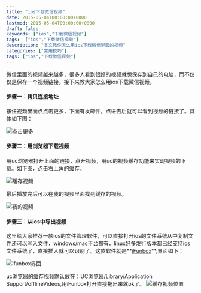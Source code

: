 ```yaml
---
title: "ios下载微信视频"
date: 2015-05-04T00:00:00+0800
lastmod: 2015-05-04T00:00:00+0800
draft: false
keywords: ["ios","下载微信视频"]
tags:  ["ios","下载微信视频"]
description: "本文教你怎么用ios下载微信里面的视频"
categories: ["常用技巧"]
tags: ["ios","下载微信视频"]
---
```


微信里面的视频越来越多，很多人看到很好的视频就想保存到自己的电脑，而不仅仅是保存一个视频链接。接下来教大家怎么用ios下载微信视频。

#### 步骤一：拷贝连接地址

按住视频里面点点击更多，下面有发邮件，点进去后就可以看到视频的链接了。具体如下图：

![点击更多](/imgs/ios下载微信视频/1.png)

#### 步骤二：用浏览器下载视频

用uc浏览器打开上面的链接，点开视频，用uc的视频缓存功能来实现视频的下载。如下图，点击右上角的缓存。

![缓存视频](/imgs/ios下载微信视频/3.png)

最后播放完后可以在我的视频里面找到缓存的视频。

![我的视频](/imgs/ios下载微信视频/4.png)


#### 步骤三：从ios中导出视频

这里给大家推荐一款ios的文件管理软件，可以直接打开ios的文件系统从中复制文件还可以写入文件，windows/mac平台都有，linux好多发行版本都已经支持ios文件系统了，直接插入就可以识别了。这款软件就是**[iFunbox](http://www.i-funbox.com)**,界面如下：

![ifunbox界面](/imgs/ios下载微信视频/6.png)

uc浏览器的缓存视频默认放在：UC浏览器/Library/Application Support/offlineVideos,用iFunbox打开直接拖出来就ok了。
![缓存视频位置](/imgs/ios下载微信视频/7.png)
